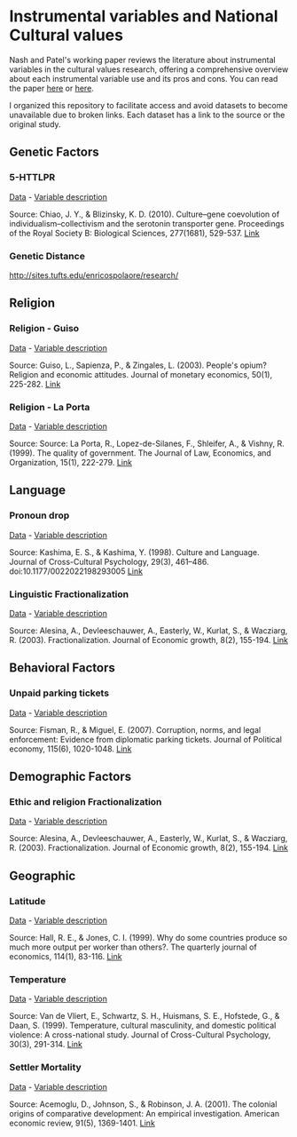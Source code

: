 # Instrumental variables and National Cultural values

Nash and Patel's working paper reviews the literature about instrumental variables in the cultural values research, offering a comprehensive overview about each instrumental variable use and its pros and cons. You can read the paper [here]() or [here](https://github.com/rsljr/cultural_values_instrumental_variables/blob/master/paper/Nash_and_Patel_overcoming_the_e_word.pdf).

I organized this repository to facilitate access and avoid datasets to become unavailable due to broken links. Each dataset has a link to the source or the original study.

## Genetic Factors

### 5-HTTLPR

[Data](https://github.com/rsljr/cultural_values_instrumental_variables/blob/master/datasets/genetic/5HTTLPR.csv)  -  [Variable description](https://github.com/rsljr/cultural_values_instrumental_variables/blob/master/codebook.md#5HTTLPR)

Source: Chiao, J. Y., & Blizinsky, K. D. (2010). Culture–gene coevolution of individualism–collectivism and the serotonin transporter gene. Proceedings of the Royal Society B: Biological Sciences, 277(1681), 529-537. [Link](https://royalsocietypublishing.org/doi/10.1098/rspb.2009.1650)

### Genetic Distance

http://sites.tufts.edu/enricospolaore/research/

## Religion

### Religion - Guiso

[Data](https://github.com/rsljr/cultural_values_instrumental_variables/blob/master/datasets/religion/religion_Guiso_2003.csv)  -  [Variable description](https://github.com/rsljr/cultural_values_instrumental_variables/blob/master/codebook.md#Religion1)

Source: Guiso, L., Sapienza, P., & Zingales, L. (2003). People's opium? Religion and economic attitudes. Journal of monetary economics, 50(1), 225-282. [Link](https://www.sciencedirect.com/science/article/pii/S0304393202002027#TBL1)

### Religion - La Porta

[Data](https://github.com/rsljr/cultural_values_instrumental_variables/blob/master/datasets/religion/religion_La_Porta_1999.csv)  -  [Variable description](https://github.com/rsljr/cultural_values_instrumental_variables/blob/master/codebook.md#Religion2)

Source: Source: La Porta, R., Lopez-de-Silanes, F., Shleifer, A., & Vishny, R. (1999). The quality of government. The Journal of Law, Economics, and Organization, 15(1), 222-279. [Link](https://academic.oup.com/jleo/article/15/1/222/827397)

## Language

### Pronoun drop

[Data](https://github.com/rsljr/cultural_values_instrumental_variables/blob/master/datasets/language/pronoun_drop.csv)  -  [Variable description](https://github.com/rsljr/cultural_values_instrumental_variables/blob/master/codebook.md#language1)

Source: Kashima, E. S., & Kashima, Y. (1998). Culture and Language. Journal of Cross-Cultural Psychology, 29(3), 461–486. doi:10.1177/0022022198293005 [Link](https://journals.sagepub.com/doi/10.1177/0022022198293005)

### Linguistic Fractionalization

[Data](https://github.com/rsljr/cultural_values_instrumental_variables/blob/master/datasets/language/linguistic_Fractionalization.csv)  -  [Variable description](https://github.com/rsljr/cultural_values_instrumental_variables/blob/master/codebook.md#language2)

Source: Alesina, A., Devleeschauwer, A., Easterly, W., Kurlat, S., & Wacziarg, R. (2003). Fractionalization. Journal of Economic growth, 8(2), 155-194. [Link](https://scholar.harvard.edu/files/alesina/files/fractionalization.pdf)

## Behavioral Factors

### Unpaid parking tickets

[Data](https://github.com/rsljr/cultural_values_instrumental_variables/blob/master/datasets/behavior/ticket_data.csv)  -  [Variable description](https://github.com/rsljr/cultural_values_instrumental_variables/blob/master/codebook.md#ticket)

Source: Fisman, R., & Miguel, E. (2007). Corruption, norms, and legal enforcement: Evidence from diplomatic parking tickets. Journal of Political economy, 115(6), 1020-1048. [Link](https://www.journals.uchicago.edu/doi/abs/10.1086/527495)

## Demographic Factors

### Ethic and religion Fractionalization

[Data](https://github.com/rsljr/cultural_values_instrumental_variables/blob/master/datasets/demographic/ethnic_religion_Fractionalization.csv)  -  [Variable description](https://github.com/rsljr/cultural_values_instrumental_variables/blob/master/codebook.md#fractionalization)

Source: Alesina, A., Devleeschauwer, A., Easterly, W., Kurlat, S., & Wacziarg, R. (2003). Fractionalization. Journal of Economic growth, 8(2), 155-194. [Link](https://scholar.harvard.edu/files/alesina/files/fractionalization.pdf)

## Geographic

### Latitude

[Data](https://github.com/rsljr/cultural_values_instrumental_variables/blob/master/datasets/geographic/latitute.csv)  -  [Variable description](https://github.com/rsljr/cultural_values_instrumental_variables/blob/master/codebook.md#latitude)

Source: Hall, R. E., & Jones, C. I. (1999). Why do some countries produce so much more output per worker than others?. The quarterly journal of economics, 114(1), 83-116. [Link](http://web.stanford.edu/~chadj/pon400.pdf)

### Temperature

[Data](https://github.com/rsljr/cultural_values_instrumental_variables/blob/master/datasets/geographic/temperature.csv)  -  [Variable description](https://github.com/rsljr/cultural_values_instrumental_variables/blob/master/codebook.md#Temperature)

Source: Van de Vliert, E., Schwartz, S. H., Huismans, S. E., Hofstede, G., & Daan, S. (1999). Temperature, cultural masculinity, and domestic political violence: A cross-national study. Journal of Cross-Cultural Psychology, 30(3), 291-314. [Link](https://journals.sagepub.com/doi/10.1177/0022022199030003002)

### Settler Mortality

[Data](https://github.com/rsljr/cultural_values_instrumental_variables/blob/master/datasets/geographic/settler_mortality.csv)  -  [Variable description](https://github.com/rsljr/cultural_values_instrumental_variables/blob/master/codebook.md#mortality)

Source: Acemoglu, D., Johnson, S., & Robinson, J. A. (2001). The colonial origins of comparative development: An empirical investigation. American economic review, 91(5), 1369-1401. [Link](https://pubs.aeaweb.org/doi/pdfplus/10.1257/aer.91.5.1369)
